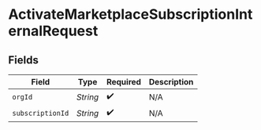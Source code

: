 # ActivateMarketplaceSubscriptionInternalRequest


## Fields

| Field              | Type               | Required           | Description        |
| ------------------ | ------------------ | ------------------ | ------------------ |
| `orgId`            | *String*           | :heavy_check_mark: | N/A                |
| `subscriptionId`   | *String*           | :heavy_check_mark: | N/A                |